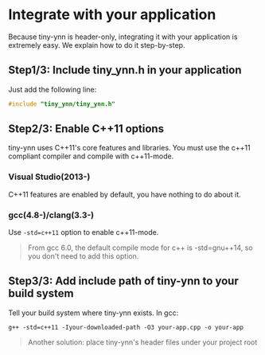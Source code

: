 # Integrate with your application
Because tiny-ynn is header-only, integrating it with your application is extremely easy. We explain how to do it step-by-step.

## Step1/3: Include tiny_ynn.h in your application
Just add the following line:
```cpp
#include "tiny_ynn/tiny_ynn.h"
```

## Step2/3: Enable C++11 options
tiny-ynn uses C++11's core features and libraries. You must use the c++11 compliant compiler and compile with c++11-mode.

### Visual Studio(2013-)
C++11 features are enabled by default, you have nothing to do about it.

### gcc(4.8-)/clang(3.3-)
Use ```-std=c++11``` option to enable c++11-mode.

> From gcc 6.0, the default compile mode for c++ is -std=gnu++14, so you don't need to add this option.


## Step3/3: Add include path of tiny-ynn to your build system
Tell your build system where tiny-ynn exists. In gcc:

```
g++ -std=c++11 -Iyour-downloaded-path -O3 your-app.cpp -o your-app
```

> Another solution: place tiny-ynn's header files under your project root
